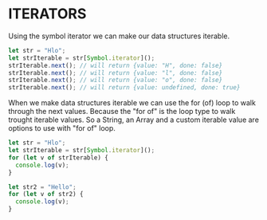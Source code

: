 # ITERATORS

Using the symbol iterator we can make our data structures iterable.

```js
let str = "Hlo";
let strIterable = str[Symbol.iterator]();
strIterable.next(); // will return {value: "H", done: false}
strIterable.next(); // will return {value: "l", done: false}
strIterable.next(); // will return {value: "o", done: false}
strIterable.next(); // will return {value: undefined, done: true}
```

When we make data structures iterable we can use the for (of) loop to walk through the next values. Because the "for of" is the loop type to walk trought iterable values. So a String, an Array and a custom iterable value are options to use with "for of" loop.

```js
let str = "Hlo";
let strIterable = str[Symbol.iterator]();
for (let v of strIterable) {
  console.log(v);
}

let str2 = "Hello";
for (let v of str2) {
  console.log(v);
}
```
